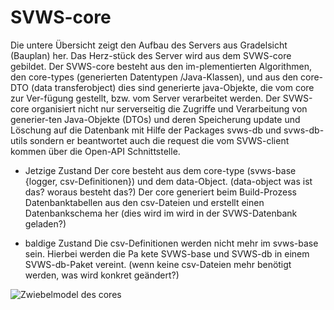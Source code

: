 # **SVWS-core**
Die untere Übersicht zeigt den Aufbau des Servers aus Gradelsicht (Bauplan) her. Das Herz-stück des Server wird aus dem SVWS-core gebildet. Der SVWS-core besteht aus den im-plementierten Algorithmen, den core-types (generierten Datentypen /Java-Klassen), und aus den core-DTO (data transferobject) dies sind generierte java-Objekte, die vom core zur Ver-fügung gestellt, bzw. vom Server verarbeitet werden.
Der SVWS-core organisiert nicht nur serverseitig die Zugriffe und Verarbeitung von generier-ten Java-Objekte (DTOs) und deren Speicherung update und Löschung auf die Datenbank mit Hilfe der Packages svws-db und svws-db-utils sondern er beantwortet auch die request die vom SVWS-client kommen über die Open-API Schnittstelle.

 
- Jetzige Zustand
 	Der core besteht aus dem core-type (svws-base {logger, csv-Definitionen}) und dem data-Object. (data-object was ist das? woraus besteht das?)
	Der core generiert beim Build-Prozess Datenbanktabellen aus den csv-Dateien und erstellt einen Datenbankschema her (dies wird im wird in der SVWS-Datenbank geladen?)


- baldige Zustand
	Die csv-Definitionen werden nicht mehr im svws-base sein. Hierbei werden die Pa	kete SVWS-base und SVWS-db in einem SVWS-db-Paket vereint.
	(wenn keine csv-Dateien mehr benötigt werden, was wird konkret geändert?)

	
![Zwiebelmodel des cores](./SVWS-Dokumentation/graphics![(./graphics/Zwiebelmodell_SVWS-Server_und_SVWS-Client.png)])
